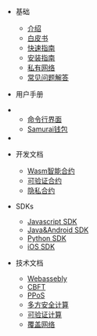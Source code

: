 - 基础

	- [介绍](zh-cn/[Chinese-Simplified]-介绍)
	- [白皮书](zh-cn/[Chinese-Simplified]-白皮书)
	- [快速指南](zh-cn/[Chinese-Simplified]-快速指南)
	- [安装指南](zh-cn/[Chinese-Simplified]-安装指南)
	- [私有网络](zh-cn/[Chinese-Simplified]-私有网络)
	- [常见问题解答](zh-cn/[Chinese-Simplified]常见问题解答)

- 用户手册

- 
    - [命令行界面](zh-cn/[Chinese-Simplified]-命令行界面)
	- [Samurai钱包](zh-cn/[Chinese-Simplified]-Samurai-钱包)
- 

- 开发文档

	- [Wasm智能合约](zh-cn/[Chinese-Simplified]-Wasm合约开发指南)
	- [可验证合约](zh-cn/[Chinese-Simplified]可验证合约)
	- [隐私合约](zh-cn/[Chinese-Simplified]-隐私合约开发指南)

- SDKs

	- [Javascript SDK](zh-cn/[Chinese-Simplified]-JS-SDK)
	- [Java&Android SDK](zh-cn/[Chinese-Simplified]-Java-SDK)
	- [Python SDK](zh-cn/[Chinese-Simplified]Python-SDK)
	- [iOS SDK](zh-cn/[Chinese-Simplified]-Swift-SDK)

- 技术文档

	- [Webassebly](zh-cn/_PlatON-WebAssembly)
	- [CBFT](zh-cn/concurrent-bft/_Concurrent-BFT)
	- [PPoS](zh-cn/platon-ppos/_Probabilistic-POS)
	- [多方安全计算](zh-cn/[Chinese-Simplified]多方安全计算)
	- [可验证计算](zh-cn/[Chinese-Simplified]可验证计算)
	- [覆盖网络](zh-cn/[Chinese-Simplified]覆盖网络)
